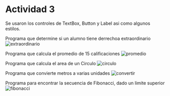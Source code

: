 # Actividad 3

Se usaron los controles de TextBox, Button y Label asi como algunos estilos.

Programa que determine si un alumno tiene derrechoa extraordinario
![extraordinario](https://user-images.githubusercontent.com/4912547/48808457-1b512e00-ecde-11e8-9c16-f9c8b023b21c.PNG)

Programa que calcula el promedio de 15 calificaciones
![promedio](https://user-images.githubusercontent.com/4912547/48808454-1ab89780-ecde-11e8-94d8-04189e8286eb.PNG)

Programa que calcula el area de un Circulo
![circulo](https://user-images.githubusercontent.com/4912547/48808455-1ab89780-ecde-11e8-9db8-0230e2714f1e.PNG)

Programa que convierte metros a varias unidades
![convertir](https://user-images.githubusercontent.com/4912547/48808456-1ab89780-ecde-11e8-9beb-8d7ec16ead7d.PNG)

Programa para encontrar la secuencia de Fibonacci, dado un limite superior
![fibonacci](https://user-images.githubusercontent.com/4912547/48808458-1b512e00-ecde-11e8-8307-95e8f9af2aa1.PNG)

